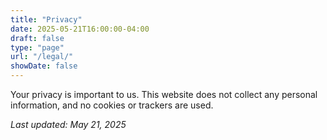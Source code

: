 ```yaml
---
title: "Privacy"
date: 2025-05-21T16:00:00-04:00
draft: false
type: "page"
url: "/legal/"
showDate: false
---
```



Your privacy is important to us. This website does not collect any personal information, and no cookies or trackers are used.

_Last updated: May 21, 2025_
